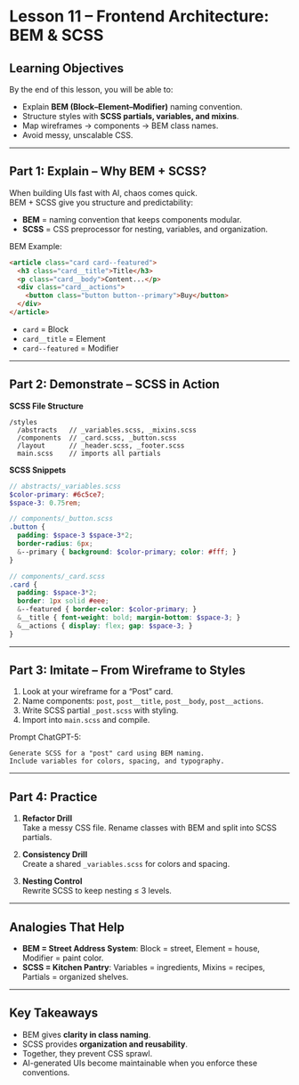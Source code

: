 # Lesson 11 – Frontend Architecture: BEM & SCSS

## Learning Objectives
By the end of this lesson, you will be able to:
- Explain **BEM (Block–Element–Modifier)** naming convention.  
- Structure styles with **SCSS partials, variables, and mixins**.  
- Map wireframes → components → BEM class names.  
- Avoid messy, unscalable CSS.  

---

## Part 1: Explain – Why BEM + SCSS?

When building UIs fast with AI, chaos comes quick.  
BEM + SCSS give you structure and predictability:  
- **BEM** = naming convention that keeps components modular.  
- **SCSS** = CSS preprocessor for nesting, variables, and organization.  

BEM Example:  
```html
<article class="card card--featured">
  <h3 class="card__title">Title</h3>
  <p class="card__body">Content...</p>
  <div class="card__actions">
    <button class="button button--primary">Buy</button>
  </div>
</article>
```
- `card` = Block  
- `card__title` = Element  
- `card--featured` = Modifier  

---

## Part 2: Demonstrate – SCSS in Action

**SCSS File Structure**
```
/styles
  /abstracts   // _variables.scss, _mixins.scss
  /components  // _card.scss, _button.scss
  /layout      // _header.scss, _footer.scss
  main.scss    // imports all partials
```

**SCSS Snippets**
```scss
// abstracts/_variables.scss
$color-primary: #6c5ce7;
$space-3: 0.75rem;

// components/_button.scss
.button {
  padding: $space-3 $space-3*2;
  border-radius: 6px;
  &--primary { background: $color-primary; color: #fff; }
}

// components/_card.scss
.card {
  padding: $space-3*2;
  border: 1px solid #eee;
  &--featured { border-color: $color-primary; }
  &__title { font-weight: bold; margin-bottom: $space-3; }
  &__actions { display: flex; gap: $space-3; }
}
```

---

## Part 3: Imitate – From Wireframe to Styles

1. Look at your wireframe for a “Post” card.  
2. Name components: `post`, `post__title`, `post__body`, `post__actions`.  
3. Write SCSS partial `_post.scss` with styling.  
4. Import into `main.scss` and compile.  

Prompt ChatGPT-5:  
```
Generate SCSS for a "post" card using BEM naming.  
Include variables for colors, spacing, and typography.  
```

---

## Part 4: Practice

1. **Refactor Drill**  
   Take a messy CSS file. Rename classes with BEM and split into SCSS partials.  

2. **Consistency Drill**  
   Create a shared `_variables.scss` for colors and spacing.  

3. **Nesting Control**  
   Rewrite SCSS to keep nesting ≤ 3 levels.  

---

## Analogies That Help

- **BEM = Street Address System**: Block = street, Element = house, Modifier = paint color.  
- **SCSS = Kitchen Pantry**: Variables = ingredients, Mixins = recipes, Partials = organized shelves.  

---

## Key Takeaways
- BEM gives **clarity in class naming**.  
- SCSS provides **organization and reusability**.  
- Together, they prevent CSS sprawl.  
- AI-generated UIs become maintainable when you enforce these conventions.
